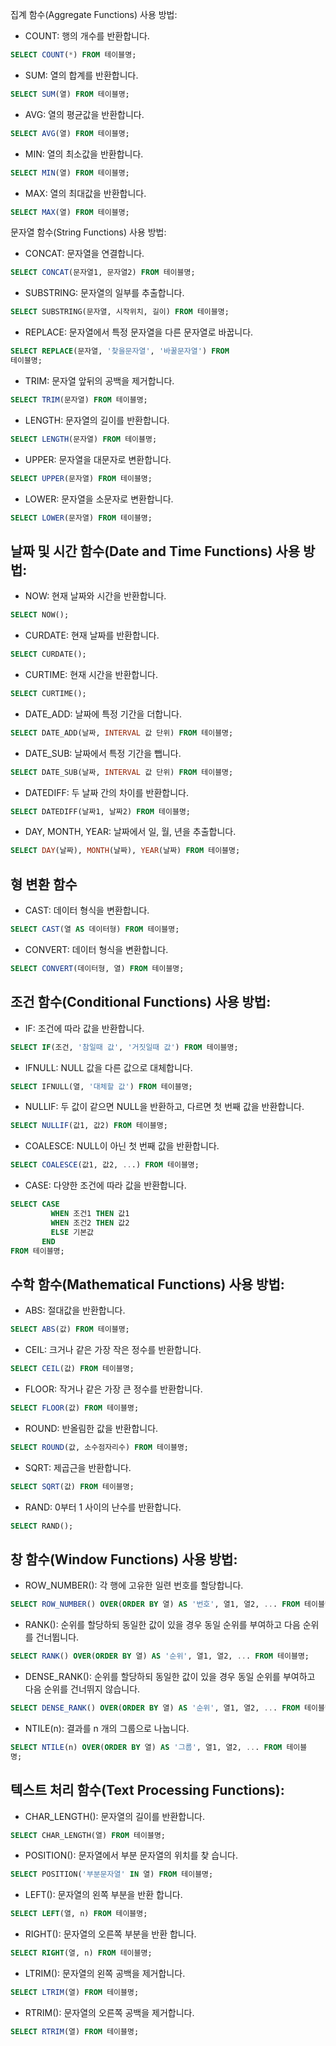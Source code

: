 집계 함수(Aggregate Functions) 사용 방법:

- COUNT: 행의 개수를 반환합니다.

```sql
SELECT COUNT(*) FROM 테이블명;
```
- SUM: 열의 합계를 반환합니다.

```sql
SELECT SUM(열) FROM 테이블명;
```
- AVG: 열의 평균값을 반환합니다.

```sql
SELECT AVG(열) FROM 테이블명;
```
- MIN: 열의 최소값을 반환합니다.

```sql
SELECT MIN(열) FROM 테이블명;
```
- MAX: 열의 최대값을 반환합니다.

```sql
SELECT MAX(열) FROM 테이블명;
```
문자열 함수(String Functions) 사용 방법:

- CONCAT: 문자열을 연결합니다.

```sql
SELECT CONCAT(문자열1, 문자열2) FROM 테이블명;
```
- SUBSTRING: 문자열의 일부를 추출합니다.

```sql
SELECT SUBSTRING(문자열, 시작위치, 길이) FROM 테이블명;
```
- REPLACE: 문자열에서 특정 문자열을 다른 문자열로 바꿉니다.

```sql
SELECT REPLACE(문자열, '찾을문자열', '바꿀문자열') FROM 
테이블명;
```

- TRIM: 문자열 앞뒤의 공백을 제거합니다.

```sql
SELECT TRIM(문자열) FROM 테이블명;
```

- LENGTH: 문자열의 길이를 반환합니다.

```sql
SELECT LENGTH(문자열) FROM 테이블명;
```

- UPPER: 문자열을 대문자로 변환합니다.

```sql
SELECT UPPER(문자열) FROM 테이블명;
```

- LOWER: 문자열을 소문자로 변환합니다.

```sql
SELECT LOWER(문자열) FROM 테이블명;
```

## 날짜 및 시간 함수(Date and Time Functions) 사용 방법:

- NOW: 현재 날짜와 시간을 반환합니다.

```sql
SELECT NOW();
```

- CURDATE: 현재 날짜를 반환합니다.

```sql
SELECT CURDATE();
```

- CURTIME: 현재 시간을 반환합니다.

```sql
SELECT CURTIME();
```

- DATE_ADD: 날짜에 특정 기간을 더합니다.

```sql
SELECT DATE_ADD(날짜, INTERVAL 값 단위) FROM 테이블명;
```

- DATE_SUB: 날짜에서 특정 기간을 뺍니다.

```sql
SELECT DATE_SUB(날짜, INTERVAL 값 단위) FROM 테이블명;
```

- DATEDIFF: 두 날짜 간의 차이를 반환합니다.

```sql
SELECT DATEDIFF(날짜1, 날짜2) FROM 테이블명;
```

- DAY, MONTH, YEAR: 날짜에서 일, 월, 년을 추출합니다.

```sql
SELECT DAY(날짜), MONTH(날짜), YEAR(날짜) FROM 테이블명;
```

## 형 변환 함수

- CAST: 데이터 형식을 변환합니다.

```sql
SELECT CAST(열 AS 데이터형) FROM 테이블명;
```
- CONVERT: 데이터 형식을 변환합니다.

```sql
SELECT CONVERT(데이터형, 열) FROM 테이블명;
```

## 조건 함수(Conditional Functions) 사용 방법:

- IF: 조건에 따라 값을 반환합니다.

```sql
SELECT IF(조건, '참일때 값', '거짓일때 값') FROM 테이블명;
```

- IFNULL: NULL 값을 다른 값으로 대체합니다.

```sql
SELECT IFNULL(열, '대체할 값') FROM 테이블명;
```

- NULLIF: 두 값이 같으면 NULL을 반환하고, 다르면 첫 번째 값을 반환합니다.

```sql
SELECT NULLIF(값1, 값2) FROM 테이블명;
```

- COALESCE: NULL이 아닌 첫 번째 값을 반환합니다.
```sql
SELECT COALESCE(값1, 값2, ...) FROM 테이블명;
```

- CASE: 다양한 조건에 따라 값을 반환합니다.

```sql
SELECT CASE
         WHEN 조건1 THEN 값1
         WHEN 조건2 THEN 값2
         ELSE 기본값
       END
FROM 테이블명;
```

## 수학 함수(Mathematical Functions) 사용 방법:

- ABS: 절대값을 반환합니다.

```sql
SELECT ABS(값) FROM 테이블명;
```

- CEIL: 크거나 같은 가장 작은 정수를 반환합니다.

```sql
SELECT CEIL(값) FROM 테이블명;
```

- FLOOR: 작거나 같은 가장 큰 정수를 반환합니다.

```sql
SELECT FLOOR(값) FROM 테이블명;
```

- ROUND: 반올림한 값을 반환합니다.

```sql
SELECT ROUND(값, 소수점자리수) FROM 테이블명;
```

- SQRT: 제곱근을 반환합니다.

```sql
SELECT SQRT(값) FROM 테이블명;
```

- RAND: 0부터 1 사이의 난수를 반환합니다.

```sql
SELECT RAND();
```


## 창 함수(Window Functions) 사용 방법:

- ROW_NUMBER(): 각 행에 고유한 일련 번호를 할당합니다.

```sql
SELECT ROW_NUMBER() OVER(ORDER BY 열) AS '번호', 열1, 열2, ... FROM 테이블명;
```
- RANK(): 순위를 할당하되 동일한 값이 있을 경우 동일 순위를 부여하고 다음 순위를 건너뜁니다.

```sql
SELECT RANK() OVER(ORDER BY 열) AS '순위', 열1, 열2, ... FROM 테이블명;
```
- DENSE_RANK(): 순위를 할당하되 동일한 값이 있을 경우 동일 순위를 부여하고 다음 순위를 건너뛰지 않습니다.

```sql
SELECT DENSE_RANK() OVER(ORDER BY 열) AS '순위', 열1, 열2, ... FROM 테이블명;
```

- NTILE(n): 결과를 n 개의 그룹으로 나눕니다.

```sql
SELECT NTILE(n) OVER(ORDER BY 열) AS '그룹', 열1, 열2, ... FROM 테이블
명;
```

## 텍스트 처리 함수(Text Processing Functions):

- CHAR_LENGTH(): 문자열의 길이를 반환합니다.

```sql
SELECT CHAR_LENGTH(열) FROM 테이블명;
```

- POSITION(): 문자열에서 부분 문자열의 위치를 찾
습니다.

```sql
SELECT POSITION('부분문자열' IN 열) FROM 테이블명;
```

- LEFT(): 문자열의 왼쪽 부분을 반환
합니다.

```sql
SELECT LEFT(열, n) FROM 테이블명;
```

- RIGHT(): 문자열의 오른쪽 부분을 반환
합니다.

```sql
SELECT RIGHT(열, n) FROM 테이블명;
```
- LTRIM(): 문자열의 왼쪽 공백을 제거합니다.
```sql
SELECT LTRIM(열) FROM 테이블명;
```

- RTRIM(): 문자열의 오른쪽 공백을 제거합니다.

```sql
SELECT RTRIM(열) FROM 테이블명;
```